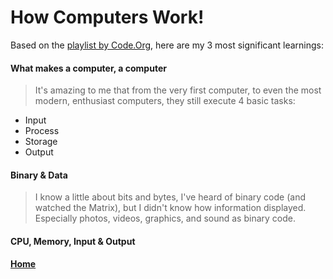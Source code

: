 # How Computers Work!

Based on the [playlist by Code.Org](https://www.youtube.com/playlist?list=PLzdnOPI1iJNcsRwJhvksEo1tJqjIqWbN-), here are my 3 most significant learnings:

#### What makes a computer, a computer

> It's amazing to me that from the very first computer, to even the most modern, enthusiast computers, they still execute 4 basic tasks:

- Input
- Process
- Storage
- Output

#### Binary & Data

> I know a little about bits and bytes, I've heard of binary code (and watched the Matrix), but I didn't know how information displayed. Especially photos, videos, graphics, and sound as binary code.

#### CPU, Memory, Input & Output

>


**[Home](https://swannmitch.github.io/learning-journal-repo/)**